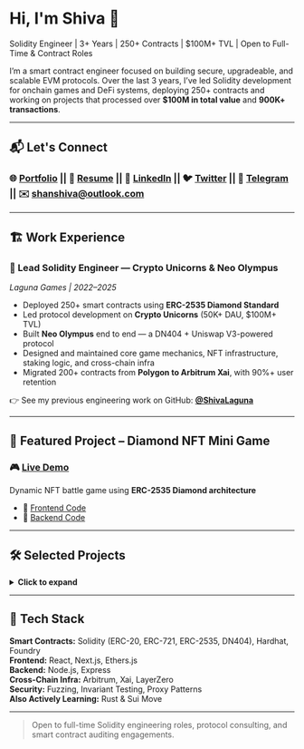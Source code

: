 # Hi, I'm Shiva 👋  
Solidity Engineer | 3+ Years | 250+ Contracts | $100M+ TVL | Open to Full-Time & Contract Roles

I’m a smart contract engineer focused on building secure, upgradeable, and scalable EVM protocols. Over the last 3 years, I’ve led Solidity development for onchain games and DeFi systems, deploying 250+ contracts and working on projects that processed over **$100M in total value** and **900K+ transactions**.

---
## 📬 Let's Connect
### 🌐 [Portfolio](https://www.shanshiva.com/) || 📝 [Resume](https://1drv.ms/b/c/3ac34a3632394d23/Ebg-43Jdkh1Av3PCM7ZjQA4BmGtH6DUJMFbuPmmk5EYKTA?e=VxcBGS) || 💼 [LinkedIn](https://www.linkedin.com/in/shiva-shanmuganathan/) || 🐦 [Twitter](https://twitter.com/shanshiva1) || 🚀 [Telegram](https://t.me/shanshiva4) || ✉️ shanshiva@outlook.com  

---

## 🏗️ Work Experience

### 🦄 Lead Solidity Engineer — Crypto Unicorns & Neo Olympus  
*Laguna Games | 2022–2025*

- Deployed 250+ smart contracts using **ERC-2535 Diamond Standard**  
- Led protocol development on **Crypto Unicorns** (50K+ DAU, $100M+ TVL)  
- Built **Neo Olympus** end to end — a DN404 + Uniswap V3-powered protocol  
- Designed and maintained core game mechanics, NFT infrastructure, staking logic, and cross-chain infra  
- Migrated 200+ contracts from **Polygon to Arbitrum Xai**, with 90%+ user retention

👉 See my previous engineering work on GitHub: [**@ShivaLaguna**](https://github.com/ShivaLaguna)

---

## 💎 Featured Project – Diamond NFT Mini Game

### 🎮 [Live Demo](https://diamond-dapp.vercel.app/)  
Dynamic NFT battle game using **ERC-2535 Diamond architecture**  

- 🔧 [Frontend Code](https://github.com/ShivaShanmuganathan/Diamond-NFT-Mini-Game/tree/main/frontend)  
- 🔧 [Backend Code](https://github.com/ShivaShanmuganathan/Diamond-NFT-Mini-Game/tree/main/backend)

---

## 🛠️ Selected Projects

<details>
<summary><strong>Click to expand</strong></summary>

### 🎟️ [NFT Rental Marketplace](https://nft-rental-marketplace.netlify.app/)  
- Collateral-free rental system for NFTs  
🔧 [Frontend](https://github.com/ShivaShanmuganathan/rental-marketplace-frontend) | [Backend](https://github.com/ShivaShanmuganathan/NFT-Rental-Marketplace)

### 🏛️ [DAO DApp – EIP-1167](http://fullstack-dao-dapp.vercel.app/)  
🔗 [GitHub](https://github.com/ShivaShanmuganathan/fullstack-dao-dapp)

### 🎫 [NFT Ticketing System](https://nft-ticketing-system.netlify.app/)  
🔧 [Frontend](https://github.com/ShivaShanmuganathan/NFT-Ticketing-System-Frontend) | [Backend](https://github.com/ShivaShanmuganathan/NFT-Ticketing-System)

### 💰 [Yield Farm DeFi Dapp](https://yieldfarm.netlify.app/)  
🔗 [GitHub](https://github.com/ShivaShanmuganathan/defi-dapp-yield-farm)

### 🔁 [Dutch Auction ERC20 Marketplace](https://github.com/ShivaShanmuganathan/DutchAuction)

### ⚡ [Aave Flashloan Bot](https://github.com/ShivaShanmuganathan/aave-flashloan)

### 🧱 [Wave Portal](https://waveportal-baseline-student.shivashanmugana.repl.co/)  
🔗 [GitHub](https://github.com/ShivaShanmuganathan/wave-portal)

### 🐍 [PyChain – Python Blockchain](https://github.com/ShivaShanmuganathan/PyChain)

### 🔐 [PyCryption – File Encryptor](https://github.com/ShivaShanmuganathan/PyCryption)

</details>

---

## 🧰 Tech Stack

**Smart Contracts:** Solidity (ERC-20, ERC-721, ERC-2535, DN404), Hardhat, Foundry  
**Frontend:** React, Next.js, Ethers.js  
**Backend:** Node.js, Express  
**Cross-Chain Infra:** Arbitrum, Xai, LayerZero  
**Security:** Fuzzing, Invariant Testing, Proxy Patterns  
**Also Actively Learning:** Rust & Sui Move

---

> Open to full-time Solidity engineering roles, protocol consulting, and smart contract auditing engagements.
